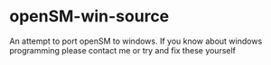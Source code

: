 # openSM-win-source
An attempt to port openSM to windows. If you know about windows programming please contact me or try and fix these yourself
